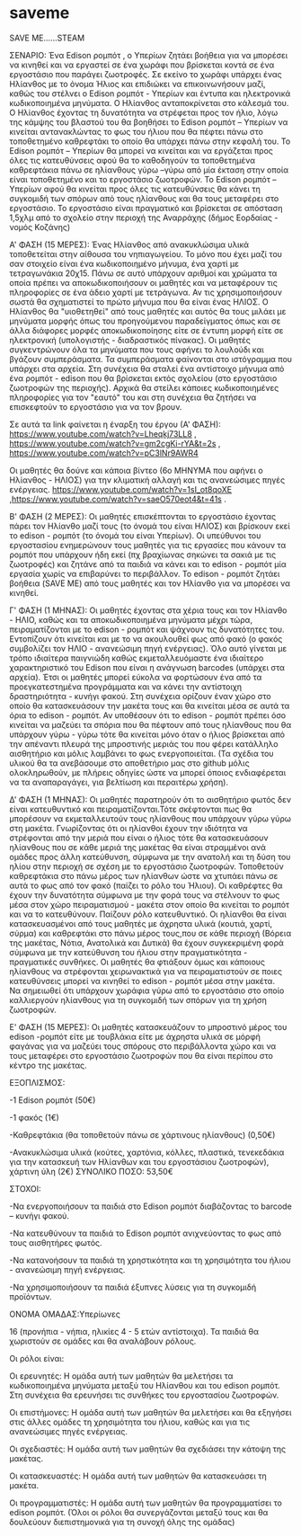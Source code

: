 # saveme
SAVE ME......STEAM 

ΣΕΝΑΡΙΟ:
Ένα Edison ρομπότ , ο Υπερίων ζητάει βοήθεια για να μπορέσει να κινηθεί και να εργαστεί σε ένα χωράφι που βρίσκεται κοντά σε ένα εργοστάσιο που παράγει ζωοτροφές. Σε εκείνο το χωράφι υπάρχει ένας Ηλίανθος με το όνομα Ήλιος και επιδιώκει να επικοινωνήσουν μαζί, καθώς του στέλνει ο Edison ρομπότ - Υπερίων και έντυπα και ηλεκτρονικά κωδικοποιημένα μηνύματα. Ο Ηλίανθος ανταποκρίνεται στο κάλεσμά του. Ο Ηλίανθος έχοντας τη δυνατότητα να στρέφεται προς τον ήλιο, λόγω της κάμψης του βλαστού του θα βοηθήσει το Edison ρομπότ – Υπερίων να κινείται αντανακλώντας το φως του ήλιου που θα πέφτει πάνω στο τοποθετημένο καθρεφτάκι το οποίο θα υπάρχει πάνω στην κεφαλή του. Το Edison ρομπότ – Υπερίων θα μπορεί να κινείται και να εργάζεται προς όλες τις κατευθύνσεις αφού θα το καθοδηγούν τα τοποθετημένα καθρεφτάκια πάνω σε ηλίανθους γύρω –γύρω από μία έκταση στην οποία είναι τοποθετημένο και το εργοστάσιο ζωοτροφών.  Το  Edison ρομπότ – Υπερίων αφού θα κινείται προς όλες τις κατευθύνσεις θα κάνει τη συγκομιδή των σπόρων  από τους ηλίανθους και θα τους μεταφέρει στο εργοστάσιο. 
Το εργοστάσιο είναι πραγματικό και βρίσκεται σε απόσταση 1,5χλμ από το σχολείο στην περιοχή της Αναρράχης (δήμος Εορδαίας - νομός Κοζάνης)

Α' ΦΑΣΗ (15 ΜΕΡΕΣ):
Ένας Ηλίανθος από ανακυκλώσιμα υλικά τοποθετείται στην αίθουσα του νηπιαγωγείου. Το μόνο που έχει μαζί του σαν στοιχείο είναι ένα κωδικοποιημένο μήνυμα, ένα χαρτί με τετραγωνάκια 20χ15. Πάνω σε αυτό υπάρχουν αριθμοί και χρώματα τα οποία πρέπει να αποκωδικοποιήσουν οι μαθητές και να μεταφέρουν τις πληροφορίες σε ένα άδειο χαρτί με τετράγωνα. Αν τις χρησιμοποιήσουν σωστά θα σχηματιστεί το πρώτο μήνυμα που θα είναι ένας ΗΛΙΟΣ. Ο Ηλίανθος θα "υιοθετηθεί" από τους μαθητές και αυτός θα τους μιλάει με μηνύματα μορφής όπως του προηγούμενου παραδείγματος όπως και σε άλλα διάφορες μορφές αποκωδικοποίησης είτε σε έντυπη μορφή είτε σε ηλεκτρονική (υπολογιστής - διαδραστικός πίνακας). Οι μαθητές συγκεντρώνουν όλα τα μηνύματα που τους αφήνει το λουλούδι και βγάζουν συμπεράσματα. Τα συμπεράσματα φαίνονται στο ιστόγραμμα που υπάρχει στα αρχεία. Στη συνέχεια θα σταλεί ένα αντίστοιχο μήνυμα από ένα ρομπότ - edison που θα βρίσκεται εκτός σχολείου (στο εργοστάσιο ζωοτροφών της περιοχής). Αρχικά θα στείλει κάποιες κωδικοποιημένες πληροφορίες για τον "εαυτό" του και στη συνέχεια θα ζητήσει να επισκεφτούν το εργοστάσιο για να τον βρουν. 

Σε αυτά τα link φαίνεται η έναρξη του έργου (Α' ΦΑΣΗ):
https://www.youtube.com/watch?v=Lheqkj73LL8 , https://www.youtube.com/watch?v=gm2cgKi-rYA&t=2s , https://www.youtube.com/watch?v=pC3lNr9AWR4 

Οι μαθητές θα δούνε και κάποια βίντεο (6ο ΜΗΝΥΜΑ που αφήνει ο Ηλίανθος - ΗΛΙΟΣ) για την κλιματική αλλαγή και τις ανανεώσιμες πηγές ενέργειας. https://www.youtube.com/watch?v=1sI_ot8qoXE ,https://www.youtube.com/watch?v=saeO570eot4&t=41s .

Β' ΦΑΣΗ (2 ΜΕΡΕΣ):
Οι μαθητές επισκέπτονται το εργοστάσιο έχοντας πάρει τον Ηλίανθο μαζί τους (το όνομά του είναι ΗΛΙΟΣ) και βρίσκουν εκεί το edison - ρομπότ (το όνομά του είναι Υπερίων). Οι υπεύθυνοι του εργοστασίου ενημερώνουν τους μαθητές για τις εργασίες που κάνουν τα ρομπότ που υπάρχουν ήδη εκεί (πχ βραχίωνας σηκώνει τα σακιά με τις ζωοτροφές) και ζητάνε από τα παιδιά να κάνει και το edison - ρομπότ μία εργασία χωρίς να επιβαρύνει το περιβάλλον. Το edison - ρομπότ ζητάει βοήθεια (SAVE ME) από τους μαθητές και τον Ηλίανθο  για να μπορέσει να κινηθεί. 

Γ' ΦΑΣΗ (1 ΜΗΝΑΣ):
Οι μαθητές έχοντας στα χέρια τους και τον Ηλίανθο - ΗΛΙΟ, καθώς και τα αποκωδικοποιημένα μηνύματα μέχρι τώρα, πειραματίζονται με το edison - ρομπότ και ψάχνουν τις δυνατότητες του. Εντοπίζουν ότι κινείται και με το να ακουλουθεί φως από φακό (ο φακός συμβολίζει τον ΗΛΙΟ - ανανεώσιμη πηγή ενέργειας).  Όλο αυτό γίνεται με τρόπο ιδιαίτερα παιγνιώδη καθώς εκμεταλλευόμαστε ένα ιδιαίτερο χαρακτηριστικό του Edison που είναι η ανάγνωση barcodes (υπάρχει στα αρχεία). Έτσι οι μαθητές μπορεί εύκολα να φορτώσουν ένα από τα προεγκατεστημένα προγράμματα και να κάνει την αντίστοιχη δραστηριότητα - κυνήγι φακού. Στη συνέχεια ορίζουν έναν χώρο στο οποίο θα κατασκευάσουν την μακέτα τους και θα κινείται μέσα σε αυτά τα όρια το edison - ρομπότ. Αν υποθέσουν ότι το edison - ρομπότ πρέπει όσο κινείται να μαζεύει τα σπόρια που θα πέφτουν από τους ηλίανθους που θα υπάρχουν γύρω - γύρω τότε θα κινείται μόνο όταν ο ήλιος βρίσκεται από την απέναντι πλευρά της μπροστινής μεριάς του που φέρει κατάλληλο αισθητήριο και μόλις λαμβάνει το φως ενεργοποιείται. (Τα σχέδια του υλικού θα τα ανεβάσουμε στο αποθετήριο μας στο github μόλις ολοκληρωθούν, με πλήρεις οδηγίες ώστε να μπορεί όποιος ενδιαφέρεται να τα αναπαραγάγει, για βελτίωση και περαιτέρω χρήση).

Δ' ΦΑΣΗ (1 ΜΗΝΑΣ):
Οι μαθητές παρατηρούν ότι το αισθητήριο φωτός δεν είναι κατευθυντικό και πειραματίζονται.Τότε σκέφτονται πως θα μπορέσουν να εκμεταλλευτούν τους ηλίανθους που υπάρχουν γύρω γύρω στη μακέτα. Γνωρίζοντας ότι οι ηλίανθοι έχουν την ιδιότητα να στρέφονται από την μεριά που είναι ο ήλιος τότε θα κατασκευάσουν ηλίανθους που σε κάθε μεριά της μακέτας θα είναι στραμμένοι ανά ομάδες προς άλλη κατεύθυνση, σύμφωνα με την ανατολή και τη δύση του ηλίου στην περιοχή σε σχέση με το εργοστάσιο ζωοτροφών. Τοποθετούν καθρεφτάκια στο πάνω μέρος των ηλίανθων ώστε να χτυπάει πάνω σε αυτά το φως από τον φακό (παίζει το ρόλο του Ήλιου). Οι καθρέφτες θα έχουν την δυνατότητα σύμφωνα με την φορά τους να στέλνουν το φως μέσα στον χώρο πειραματισμού - μακέτα στον οποίο θα κινείται το ρομπότ και να το κατευθύνουν. Παίζουν ρόλο κατευθυντικό. Οι ηλίανθοι θα είναι κατασκευασμένοι από τους μαθητές με άχρηστα υλικά (κουτιά, χαρτί, σύρμα) και καθρεφτάκι στο πάνω μέρος τους,που σε κάθε περιοχή (Βόρεια της μακέτας, Νότια, Ανατολικά και Δυτικά) θα έχουν συγκεκριμένη φορά σύμφωνα με την κατεύθυνση του ήλιου στην πραγματικότητα - πραγματικές συνθήκες. Οι μαθητές θα φτιάξουν όμως και κάποιους ηλίανθους να στρέφονται χειρωνακτικά για να  πειραματιστούν σε ποιες κατευθύνσεις μπορεί να κινηθεί το edison - ρομπότ μέσα στην μακέτα.  
Να σημειωθεί ότι υπάρχουν χωράφια γύρω από το εργοστάσιο στο οποίο καλλιεργούν ηλίανθους για τη συγκομιδή των σπόρων για τη χρήση ζωοτροφών. 

Ε' ΦΑΣΗ (15 ΜΕΡΕΣ):
Οι μαθητές κατασκευάζουν το μπροστινό μέρος του edison -ρομπότ είτε με τουβλάκια είτε με άχρηστα υλικά σε μόρφή φαγάνας για να μαζεύει τους σπόρους στο περιβάλλοντα χώρο και να τους μεταφέρει στο εργοστάσιο ζωοτροφών που θα είναι περίπου στο κέντρο της μακέτας.  

ΕΞΟΠΛΙΣΜΟΣ:

-1 Edison ρομπότ (50€)

-1 φακός (1€)

-Καθρεφτάκια (θα τοποθετούν πάνω σε  χάρτινους ηλίανθους) (0,50€)

-Ανακυκλώσιμα υλικά (κούτες, χαρτόνια, κόλλες, πλαστικά, τενεκεδάκια για την κατασκευή των Ηλίανθων και του εργοστάσιου ζωοτροφών), χάρτινη ύλη (2€)
ΣΥΝΟΛΙΚΟ ΠΟΣΟ: 53,50€

ΣΤΟΧΟΙ:

-Να ενεργοποιήσουν τα παιδιά στο Edison ρομπότ διαβάζοντας το barcode – κυνήγι φακού.

-Να κατευθύνουν τα παιδιά το Edison ρομπότ ανιχνεύοντας το φως από τους αισθητήρες φωτός. 

-Να κατανοήσουν τα παιδιά τη χρηστικότητα και τη χρησιμότητα του ήλιου -  ανανεώσιμη πηγή ενέργειας. 

-Να χρησιμοποιήσουν τα παιδιά έξυπνες λύσεις για τη συγκομιδή προϊόντων. 

ΟΝΟΜΑ ΟΜΑΔΑΣ:Υπερίωνες 

16 (προνήπια - νήπια,  ηλικίες 4 - 5 ετών αντίστοιχα). Τα παιδιά θα χωριστούν σε ομάδες και θα αναλάβουν ρόλους. 

Οι ρόλοι είναι:

Οι ερευνητές: Η ομάδα αυτή των μαθητών θα μελετήσει τα κωδικοποιημένα μηνύματα μεταξύ του Ηλίανθου και του edison ρομπότ. Στη συνέχεια θα ερευνήσει τις συνθήκες του εργοστασίου ζωοτροφών. 

Οι επιστήμονες: Η ομάδα αυτή των μαθητών θα μελετήσει και θα εξηγήσει στις άλλες ομάδες τη χρησιμότητα του ήλιου, καθώς και για τις ανανεώσιμες πηγές ενέργειας. 

Οι σχεδιαστές: Η ομάδα αυτή των μαθητών θα σχεδιάσει την κάτοψη της μακέτας.  

Οι κατασκευαστές: Η ομάδα αυτή των μαθητών θα κατασκευάσει τη μακέτα.  

Οι προγραμματιστές: Η ομάδα αυτή των μαθητών θα προγραμματίσει το edison ρομπότ. 
(Όλοι οι ρόλοι θα συνεργάζονται μεταξύ τους και θα δουλεύουν διεπιστημονικά για τη συνοχή όλης της ομάδας)
